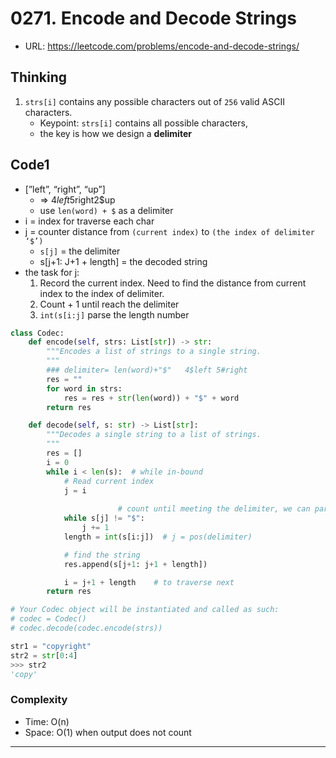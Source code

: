 # 0271. Encode and Decode Strings

- URL: https://leetcode.com/problems/encode-and-decode-strings/

## Thinking

1. `strs[i]` contains any possible characters out of `256` valid ASCII characters.
    - Keypoint: `strs[i]` contains all possible characters, 
    - the key is how we design a **delimiter**



## Code1

- [”left”, “right”, “up”]
    - ⇒ 4$left5$right2$up
    - use `len(word) + $` as a delimiter
- i =  index for traverse each char
- j = counter distance from `(current index)` to  `(the index of delimiter ‘$’)`
    - `s[j]` = the delimiter
    - s[j+1: J+1 + length] = the decoded string
- the task for j:
    1. Record the current index. Need to find the distance from current index to the index of delimiter.
    2. Count + 1 until reach the delimiter
    3. `int(s[i:j]`  parse the length number

```python
class Codec:
    def encode(self, strs: List[str]) -> str:
        """Encodes a list of strings to a single string.
        """
        ### delimiter= len(word)+"$"   4$left 5#right
        res = ""
        for word in strs:
            res = res + str(len(word)) + "$" + word
        return res

    def decode(self, s: str) -> List[str]:
        """Decodes a single string to a list of strings.
        """
        res = []
        i = 0
        while i < len(s):  # while in-bound
            # Read current index
            j = i 
						
						# count until meeting the delimiter, we can parse "length"
            while s[j] != "$":
                j += 1
            length = int(s[i:j])  # j = pos(delimiter) 

            # find the string 
            res.append(s[j+1: j+1 + length])

            i = j+1 + length    # to traverse next
        return res

# Your Codec object will be instantiated and called as such:
# codec = Codec()
# codec.decode(codec.encode(strs))
```

```python
str1 = "copyright"
str2 = str[0:4]
>>> str2
'copy'
```

### Complexity

- Time: O(n)
- Space: O(1) when output does not count

---